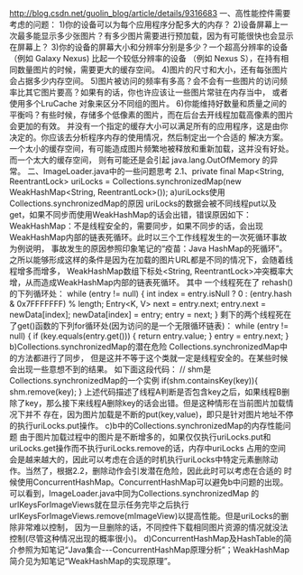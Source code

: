 http://blog.csdn.net/guolin_blog/article/details/9316683
一、高性能控件需要考虑的问题：
1)你的设备可以为每个应用程序分配多大的内存？
2)设备屏幕上一次最多能显示多少张图片？有多少图片需要进行预加载，因为有可能很快也会显示在屏幕上？
3)你的设备的屏幕大小和分辨率分别是多少？一个超高分辨率的设备（例如 Galaxy Nexus) 比起一个较低分辨率的设备
（例如 Nexus S），在持有相同数量图片的时候，需要更大的缓存空间。
4)图片的尺寸和大小，还有每张图片会占据多少内存空间。
5)图片被访问的频率有多高？会不会有一些图片的访问频率比其它图片要高？如果有的话，你也许应该让一些图片常驻在内存当中，
或者使用多个LruCache 对象来区分不同组的图片。
6)你能维持好数量和质量之间的平衡吗？有些时候，存储多个低像素的图片，而在后台去开线程加载高像素的图片会更加的有效。
并没有一个指定的缓存大小可以满足所有的应用程序，这是由你决定的。你应该去分析程序内存的使用情况，然后制定出一个合适的
解决方案。一个太小的缓存空间，有可能造成图片频繁地被释放和重新加载，这并没有好处。而一个太大的缓存空间，
则有可能还是会引起 java.lang.OutOfMemory 的异常。
二、ImageLoader.java中的一些问题思考
2.1、private final Map<String, ReentrantLock> uriLocks = Collections.synchronizedMap(new WeakHashMap<String, ReentrantLock>());
a)uriLocks使用Collections.synchronizedMap的原因
	uriLocks的数据会被不同线程put以及get，如果不同步而使用WeakHashMap的话会出错，错误原因如下：
	WeakHashMap：不是线程安全的，需要同步，如果不同步的话，会出现WeakHashMap内部的链表死循环。此时以三个工作线程发生的一次死循环事故为例说明，
事故发生的原因参照印象笔记的“疫苗：Java HashMap的死循环”。之所以能够形成这样的条件是因为在加载的图片URL都是不同的情况下，会随着线程增多而增多，
WeakHashMap数组下标处<String, ReentrantLock>冲突概率大增，从而造成WeakHashMap内部的链表死循环。
其中 一个线程死在了 rehash()的下列循环处：
while (entry != null) {
    int index = entry.isNull ? 0 : (entry.hash & 0x7FFFFFFF) % length;
    Entry<K, V> next = entry.next;
    entry.next = newData[index];
    newData[index] = entry;
    entry = next;
}
 剩下的两个线程死在了get()函数的下列for循环处(因为访问的是一个无限循环链表)：
while (entry != null) {
    if (key.equals(entry.get())) {
        return entry.value;
    }
    entry = entry.next;
}
b)Collections.synchronizedMap的潜在危险
	Collections.synchronizedMap中的方法都进行了同步， 但是这并不等于这个类就一定是线程安全的。在某些时候会出现一些意想不到的结果。
如下面这段代码：
// shm是Collections.synchronizedMap的一个实例
if(shm.containsKey(key)){
        shm.remove(key);
}
	上述代码描述了线程A判断是否包含key之后，如果线程B删除了key，那么接下来线程A删除key的话会出错。但是这种情形在当前图片加载情况下并不
存在，因为图片加载是不断的put(key,value)，即只是针对图片地址不停的执行uriLocks.put操作。
c)b中的Collections.synchronizedMap的内存性能问题
	由于图片加载过程中的图片是不断增多的，如果仅仅执行uriLocks.put和uriLocks.get操作而不执行uriLocks.remove的话，内存中uriLocks
占用的空间会是越来越大的，因此可以考虑在合适的时机执行uriLocks中特定元素删除动作。当然了，根据2.2，删除动作会引发潜在危险，因此此时可以考虑在合适的
时候使用ConcurrentHashMap。ConcurrentHashMap可以避免b中问题的出现。可以看到，ImageLoader.java中同为Collections.synchronizedMap
的urlKeysForImageViews就在显示任务完毕之后执行urlKeysForImageViews.remove(mImageView)以提高性能。但是uriLocks的删除非常难以控制，
因为一旦删除的话，不同控件下载相同图片资源的情况就没法控制(尽管这种情况出现的概率很小)。
d)ConcurrentHashMap及HashTable的简介参照为知笔记“Java集合---ConcurrentHashMap原理分析”；WeakHashMap简介见为知笔记“WeakHashMap的实现原理”。


